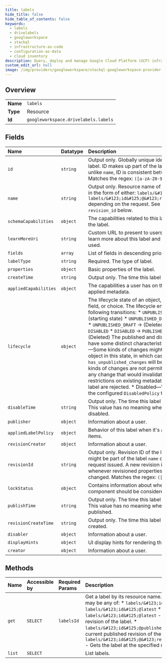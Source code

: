 ```yaml
---
title: labels
hide_title: false
hide_table_of_contents: false
keywords:
  - labels
  - drivelabels
  - googleworkspace    
  - stackql
  - infrastructure-as-code
  - configuration-as-data
  - cloud inventory
description: Query, deploy and manage Google Cloud Platform (GCP) infrastructure and resources using SQL
custom_edit_url: null
image: /img/providers/googleworkspace/stackql-googleworkspace-provider-featured-image.png
---
```

  
    

## Overview
<table><tbody>
<tr><td><b>Name</b></td><td><code>labels</code></td></tr>
<tr><td><b>Type</b></td><td>Resource</td></tr>
<tr><td><b>Id</b></td><td><code>googleworkspace.drivelabels.labels</code></td></tr>
</tbody></table>

## Fields
| Name | Datatype | Description |
|:-----|:---------|:------------|
| `id` | `string` | Output only. Globally unique identifier of this label. ID makes up part of the label `name`, but unlike `name`, ID is consistent between revisions. Matches the regex: `([a-zA-Z0-9])+` |
| `name` | `string` | Output only. Resource name of the label. Will be in the form of either: `labels/&#123;id&#125;` or `labels/&#123;id&#125;@&#123;revision_id&#125;` depending on the request. See `id` and `revision_id` below. |
| `schemaCapabilities` | `object` | The capabilities related to this label when editing the label. |
| `learnMoreUri` | `string` | Custom URL to present to users to allow them to learn more about this label and how it should be used. |
| `fields` | `array` | List of fields in descending priority order. |
| `labelType` | `string` | Required. The type of label. |
| `properties` | `object` | Basic properties of the label. |
| `createTime` | `string` | Output only. The time this label was created. |
| `appliedCapabilities` | `object` | The capabilities a user has on this label's applied metadata. |
| `lifecycle` | `object` | The lifecycle state of an object, such as label, field, or choice. The lifecycle enforces the following transitions: * `UNPUBLISHED_DRAFT` (starting state) * `UNPUBLISHED_DRAFT` -&gt; `PUBLISHED` * `UNPUBLISHED_DRAFT` -&gt; (Deleted) * `PUBLISHED` -&gt; `DISABLED` * `DISABLED` -&gt; `PUBLISHED` * `DISABLED` -&gt; (Deleted) The published and disabled states have some distinct characteristics: * Published—Some kinds of changes might be made to an object in this state, in which case `has_unpublished_changes` will be true. Also, some kinds of changes are not permitted. Generally, any change that would invalidate or cause new restrictions on existing metadata related to the label are rejected. * Disabled—When disabled, the configured `DisabledPolicy` takes effect. |
| `disableTime` | `string` | Output only. The time this label was disabled. This value has no meaning when the label is not disabled. |
| `publisher` | `object` | Information about a user. |
| `appliedLabelPolicy` | `object` | Behavior of this label when it's applied to Drive items. |
| `revisionCreator` | `object` | Information about a user. |
| `revisionId` | `string` | Output only. Revision ID of the label. Revision ID might be part of the label `name` depending on the request issued. A new revision is created whenever revisioned properties of a label are changed. Matches the regex: `([a-zA-Z0-9])+` |
| `lockStatus` | `object` | Contains information about whether a label component should be considered locked. |
| `publishTime` | `string` | Output only. The time this label was published. This value has no meaning when the label is not published. |
| `revisionCreateTime` | `string` | Output only. The time this label revision was created. |
| `disabler` | `object` | Information about a user. |
| `displayHints` | `object` | UI display hints for rendering the label. |
| `creator` | `object` | Information about a user. |
## Methods
| Name | Accessible by | Required Params | Description |
|:-----|:--------------|:----------------|:------------|
| `get` | `SELECT` | `labelsId` | Get a label by its resource name. Resource name may be any of: * `labels/&#123;id&#125;` - See `labels/&#123;id&#125;@latest` * `labels/&#123;id&#125;@latest` - Gets the latest revision of the label. * `labels/&#123;id&#125;@published` - Gets the current published revision of the label. * `labels/&#123;id&#125;@&#123;revision_id&#125;` - Gets the label at the specified revision ID. |
| `list` | `SELECT` |  | List labels. |
